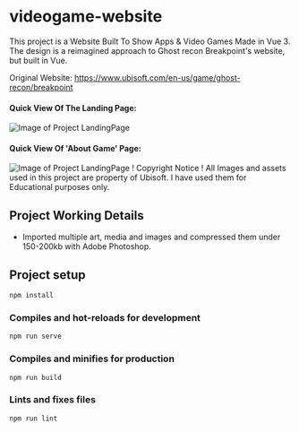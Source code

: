# videogame-website

This project is a Website Built To Show Apps & Video Games Made in Vue 3. The design is a reimagined approach to Ghost recon Breakpoint's website, but built in Vue.

Original Website: https://www.ubisoft.com/en-us/game/ghost-recon/breakpoint

#### Quick View Of The Landing Page:
![Image of Project LandingPage](https://github.com/VictorDoyle/VUE-VideoGameWebsite/blob/master/src/assets/landingPageVueProject.png?raw=true)

#### Quick View Of 'About Game' Page:
![Image of Project LandingPage](vue-videogame-website/videogame-website/src/assets/aboutGamePage.png)
! Copyright Notice ! 
All Images and assets used in this project are property of Ubisoft. I have used them for Educational purposes only.

## Project Working Details

- Imported multiple art, media and images and compressed them under 150-200kb with Adobe Photoshop.

## Project setup
```
npm install
```

### Compiles and hot-reloads for development
```
npm run serve
```

### Compiles and minifies for production
```
npm run build
```

### Lints and fixes files
```
npm run lint
```